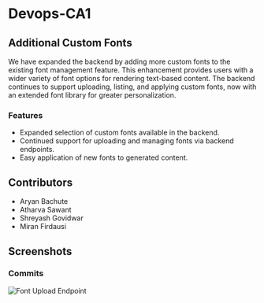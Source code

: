 # Devops-CA1
## Additional Custom Fonts

We have expanded the backend by adding more custom fonts to the existing font management feature. This enhancement provides users with a wider variety of font options for rendering text-based content. The backend continues to support uploading, listing, and applying custom fonts, now with an extended font library for greater personalization.

### Features

- Expanded selection of custom fonts available in the backend.
- Continued support for uploading and managing fonts via backend endpoints.
- Easy application of new fonts to generated content.

## Contributors

- Aryan Bachute
- Atharva Sawant
- Shreyash Govidwar
- Miran Firdausi

## Screenshots

### Commits

![Font Upload Endpoint](screenshots/commits.png)
